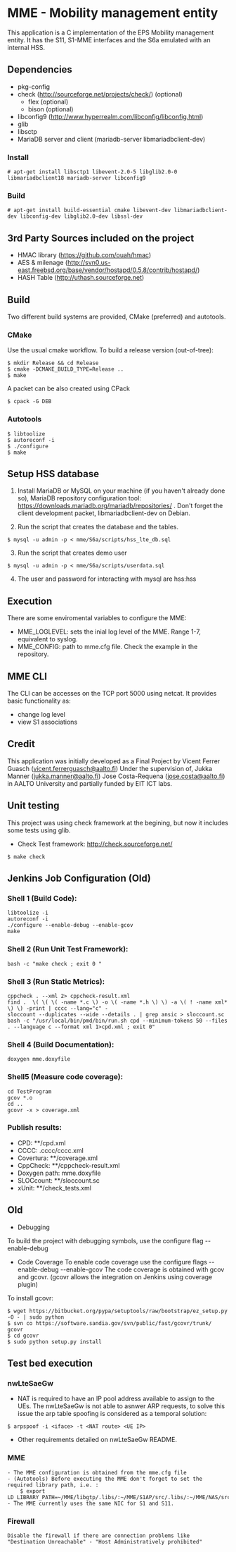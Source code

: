MME - Mobility management entity
===================================
This application is a C implementation of the EPS Mobility management entity. It has the S11, S1-MME interfaces and the S6a emulated with an internal HSS.


Dependencies
------------
- pkg-config
- check (http://sourceforge.net/projects/check/) (optional)
   - flex (optional)
   - bison (optional)
- libconfig9 (http://www.hyperrealm.com/libconfig/libconfig.html)
- glib
- libsctp
- MariaDB server and client (mariadb-server libmariadbclient-dev)

### Install

```
# apt-get install libsctp1 libevent-2.0-5 libglib2.0-0 libmariadbclient18 mariadb-server libconfig9
```

### Build
```
# apt-get install build-essential cmake libevent-dev libmariadbclient-dev libconfig-dev libglib2.0-dev libssl-dev
```

3rd Party Sources included on the project
-----------------------------------------
- HMAC library (https://github.com/ouah/hmac)
- AES & milenage (http://svn0.us-east.freebsd.org/base/vendor/hostapd/0.5.8/contrib/hostapd/)
- HASH Table (http://uthash.sourceforge.net)


Build
-----
Two different build systems are provided, CMake (preferred) and autotools.

### CMake
Use the usual cmake workflow. To build a release version (out-of-tree):

```
$ mkdir Release && cd Release
$ cmake -DCMAKE_BUILD_TYPE=Release ..
$ make
```

A packet can be also created using CPack

```
$ cpack -G DEB
```

### Autotools

```
$ libtoolize
$ autoreconf -i
$ ./configure
$ make
```

Setup HSS database
------------------
1. Install MariaDB or MySQL on your machine (if you haven't already done so), MariaDB repository configuration tool: https://downloads.mariadb.org/mariadb/repositories/ . Don't forget the client development packet, libmariadbclient-dev on Debian.

2. Run the script that creates the database and the tables.
```
$ mysql -u admin -p < mme/S6a/scripts/hss_lte_db.sql
```

3. Run the script that creates demo user
```
$ mysql -u admin -p < mme/S6a/scripts/userdata.sql
```

4. The user and password for interacting with mysql are hss:hss


Execution
---------
There are some enviromental variables to configure the MME:
- MME_LOGLEVEL: sets the inial log level of the MME. Range 1-7, equivalent to syslog.
- MME_CONFIG: path to mme.cfg file. Check the example in the repository.


MME CLI
-------
The CLI can be accesses on the TCP port 5000 using netcat. It provides basic functionality as:
- change log level
- view S1 associations


Credit
------
This application was initially developed as a Final Project by
    Vicent Ferrer Guasch (vicent.ferrerguasch@aalto.fi)
Under the supervision of,
    Jukka Manner (jukka.manner@aalto.fi)
    Jose Costa-Requena (jose.costa@aalto.fi)
in AALTO University and partially funded by EIT ICT labs.


Unit testing
------------
This project was using check framework at the begining, but now it includes some tests using glib.

- Check Test framework: http://check.sourceforge.net/
```
$ make check
```


Jenkins Job Configuration (Old)
-------------------------------

### Shell 1 (Build Code):
```
libtoolize -i
autoreconf -i
./configure --enable-debug --enable-gcov
make
```

### Shell 2 (Run Unit Test Framework):
```
bash -c "make check ; exit 0 "
```

### Shell 3 (Run Static Metrics):
```
cppcheck . --xml 2> cppcheck-result.xml
find .  \( \( \( -name *.c \) -o \( -name *.h \) \) -a \( ! -name xml* \) \) -print | cccc --lang="c" -
sloccount --duplicates --wide --details . | grep ansic > sloccount.sc
bash -c "/usr/local/bin/pmd/bin/run.sh cpd --minimum-tokens 50 --files . --language c --format xml 1>cpd.xml ; exit 0"
```

### Shell 4 (Build Documentation):
```
doxygen mme.doxyfile
```

### Shell5 (Measure code coverage):
```
cd TestProgram
gcov *.o
cd ..
gcovr -x > coverage.xml
```

### Publish results:
- CPD:			**/cpd.xml
- CCCC:			.cccc/cccc.xml
- Covertura:		**/coverage.xml
- CppCheck:		**/cppcheck-result.xml
- Doxygen path:	mme.doxyfile
- SLOCcount:		**/sloccount.sc
- xUnit:			**/check_tests.xml


Old
---
* Debugging

To build the project with debugging symbols, use the configure flag --enable-debug

* Code Coverage
To enable code coverage use the configure flags --enable-debug --enable-gcov
The code coverage is obtained with gcov and gcovr. (gcovr allows the integration on Jenkins using coverage plugin)

To install gcovr:
```
$ wget https://bitbucket.org/pypa/setuptools/raw/bootstrap/ez_setup.py -O - | sudo python
$ svn co https://software.sandia.gov/svn/public/fast/gcovr/trunk/ gcovr
$ cd gcovr
$ sudo python setup.py install
```


Test bed execution
------------------

### nwLteSaeGw
- NAT is required to have an IP pool address available to assign to the UEs. The nwLteSaeGw is not able to asnwer ARP requests, to solve this issue the arp table spoofing is considered as a temporal solution:
```
$ arpspoof -i <iface> -t <NAT route> <UE IP>
```

- Other requirements detailed on nwLteSaeGw README.

### MME
    - The MME configuration is obtained from the mme.cfg file
    - (Autotools) Before executing the MME don't forget to set the required library path, i.e. :
        $ export LD_LIBRARY_PATH=~/MME/libgtp/.libs/:~/MME/S1AP/src/.libs/:~/MME/NAS/src/.libs/
    - The MME currently uses the same NIC for S1 and S11.

### Firewall
    Disable the firewall if there are connection problems like
    "Destination Unreachable" - "Host Administratively prohibited"
